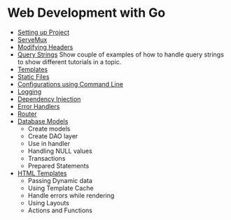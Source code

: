 # Web Development with Go

- [Setting up Project](setting-up-project/index.md)
- [ServeMux](servemux/index.md)
- [Modifying Headers](response-headers/index.md)
- [Query Strings](query-strings/index.md) Show couple of examples of how to handle query strings to show different tutorials in a topic.
- [Templates](templates/index.md)
- [Static Files](static-files/index.md)
- [Configurations using Command Line](configurations/index.md)
- [Logging](logging/index.md)
- [Dependency Injection](dependency-injection/index.md)
- [Error Handlers](error-handlers/index.md)
- [Router](router/index.md)
- [Database Models](database-models/index.md)
    - Create models
    - Create DAO layer
    - Use in handler
    - Handling NULL values
    - Transactions
    - Prepared Statements
- [HTML Templates](html-templates/index.md)
    - Passing Dynamic data
    - Using Template Cache
    - Handle errors while rendering
    - Using Layouts
    - Actions and Functions